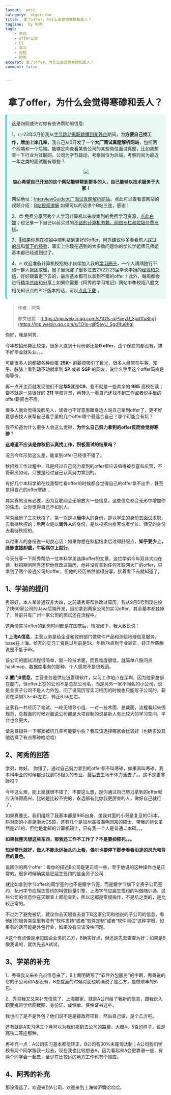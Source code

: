 ```yaml
---
layout:  post
category:  algorithm
title:  拿了offer，为什么会觉得寒碜和丢人？
tagline:  by 阿秀
tags:
    - 原创
    - offer比较
    - CS
    - 学习
    - 校招
    - 阿秀
excerpt: 拿了offer，为什么会觉得寒碜和丢人？
comment: false


---
```




<h1 align="center">拿了offer，为什么会觉得寒碜和丢人？</h1>

<div style="border-color: #24C6DC;
            background-color: #e9f9f3;         
            margin: 1rem 0;
        padding: .25rem 1rem;
        border-left-width: .3rem;
        border-left-style: solid;
        border-radius: .5rem;
        color: inherit;">
  <p>这是四则或许对你有些许帮助的信息:</p>
  <p>1、👉23年5月份我从<a style="text-decoration: underline" href="https://mp.weixin.qq.com/s/zKItpGwIkHKK4g2aOlL2rA" target="_blank">字节跳动离职跳槽到某外企</a>期间，为<span style="font-weight:bold">方便自己找工作，增加上岸几率</span>，我自己从0开发了一个<span style="font-weight:bold">大厂面试真题解析网站</span>，包括两个前端和一个后端。能够定向查看某些公司的某些岗位面试真题，比如我想查一下行业为互联网，公司为字节跳动，考察岗位为后端，考察时间为最近一年之类的面试题有哪些？
<div align="center">
  <a  style="text-decoration: underline" href="https://top.interviewguide.cn/" target="_blank">  <img src="http://oss.interviewguide.cn/img/202308091638172.png" style="zoom:100%;" /></a>
<p style="font-weight:bold">衷心希望自己开发的这个网站能够帮到更多的人，自己能够以技术服务于大家！</p>
</div>网站地址：<a style="text-decoration: underline" href="https://top.interviewguide.cn/" target="_blank">InterviewGuide大厂面试真题解析网站</a>。点此可以查看该网站的视频介绍：<a style="text-decoration: underline" href="https://www.bilibili.com/video/BV1f94y1C7BL" target="_blank">B站视频讲解</a>   如果可以的话求个B站三连，感谢！
  </p> 
  <p>2、😍
    免费分享阿秀个人学习计算机以来收集到的免费学习资源，<a style="text-decoration: underline" href="/notes/07-resources/01-free/01-introduce.html" target="_blank">点此白嫖</a>；也记录一下自己以前买过的<a style="text-decoration: underline" href="/notes/07-resources/02-precious.html" target="_blank">不错的计算机书籍、网络专栏和垃圾付费专栏</a>。
  </p>
  <p>3、🚀如果你想在校招中顺利拿到更好的offer，阿秀建议你多看看前人<a style="text-decoration: underline" href="https://www.yuque.com/tuobaaxiu/httmmc/npg1k81zeq4wfpyz" target="_blank">踩过的坑</a>和<a style="text-decoration: underline"  target="_blank" href="https://www.yuque.com/tuobaaxiu/httmmc/gge9ppd0mbu2d3dp">留下的经验</a>，事实上你现在遇到的大多数问题你的学长学姐师兄师姐基本都已经遇到过了。
  </p>
  <p>4、🔥 欢迎准备计算机校招的小伙伴加入我的<a  style="text-decoration: underline" href="https://www.yuque.com/tuobaaxiu/httmmc/xg0otqvc17wfx4u9" target="_blank">学习圈子</a>，一个人踽踽独行不如一群人报团取暖，圈子里沉淀了很多过去21/22/23届学长学姐的<a  style="text-decoration: underline" href="https://www.yuque.com/tuobaaxiu/httmmc/gge9ppd0mbu2d3dp" target="_blank">经验和总结</a>，好好跟着走下去的，最后基本都可以拿到不错的offer！此外，每周都会进行<a  style="text-decoration: underline" href="https://www.yuque.com/tuobaaxiu/httmmc/npg1k81zeq4wfpyz" target="_blank">精华总结和分享！</a>如果你需要《阿秀的学习笔记》网站中📚︎校招八股文相关知识点的PDF版本的话，可以<a style="text-decoration: underline" href="https://www.yuque.com/tuobaaxiu/httmmc/qs0yn66apvkzw0ps" target="_blank">点此下载</a> 。</p>   </div>


> 作者：阿秀
>
> 原文链接：[https://mp.weixin.qq.com/s/1O1s-qjP5eyU_Sgd1fu8hg](https://mp.weixin.qq.com/s/1O1s-qjP5eyU_Sgd1fu8hg)





你好，我是阿秀。

今年校招形势比较差，很多人直到十月份都还是**0 offer**，连个保底的都没有，搞不好毕业就失业。。。

可能很多人的都被各种动辄 **25K+** 的薪资吸引了目光，很多人经常在牛客、知乎、脉脉上看到动不动就拿到 **SP** 或者 **SSP** 的网友，说什么手里这个offer简直是侮辱价。

再一点开主页就发现他们不是**华5**就是**C9**，要不就是一些其余的 **985** 高校在读；要不就是一些很好的 **211** 学校背景，再转头一看自己还找不到工作或者说手里的offer薪资也不高。

很多人就会觉得没脸见人，或者也不好意思跟身边人说自己拿到offer了，更不好意思去找人来帮自己看手里的几个offer哪个最适合自己？哪个可能会有坑？

我不知道为什么很多人会这么觉得，**为什么自己努力拿到的offer反而会觉得寒碜**？

**这难道不应该是你秋招认真找工作，积极面试的结果吗？**

况且今年形势这么差，能拿到offer已经很不错了。

秋招找工作过程中，凡是经过自己努力拿到的offer都应该值得被恭喜和庆贺，不管薪资如何，只要是经过自己认真努力拿到的。

有好几个本科学弟在找我帮忙看offer的时候都会觉得自己的offer拿不出手，甚至觉得自己的offer寒碜...

其实真的没有必要，因为互联网会无限放大一些信息，这些信息都会无形中增加你的焦虑，让你觉得自己不如别人。

阿秀经历了三次秋招了，第一次是以**局中人**的身份，是以学生的身份去面试求职、去看待秋招的；后两次是以**局外人**的身份，是以校招内推官或者学长、师兄的身份去看待秋招的。

以过来人的身份说一句良心话：如果你想在秋招结束后过得舒服点，**知乎要少上，脉脉直接卸载，牛客偶尔上就行**。

今天分享一下阿秀帮助一位本科学弟选择offer的文章，这位学弟今年双非大四在读，秋招期间阿秀还帮他修改过简历，他并没有拿到任何互联网大厂的offer，只拿到了两个普通公司的offer，但他的经历依然值得分享，接着看下去就知道了。

## 1、学弟的提问

秀哥好，本人某普通双非大四，之前请秀哥帮修改过简历，我从9月5号到现在投了快60家公司的Java后端开发，目前拿到两家公司的实习offer，其余基本都挂掉了，目前只有广州一家公司的面试还在流程中。

这两份实习offer的到岗时间都是在国庆后，情况如下，我大致说说：

**1.上海A信息**，主营业务是给企业和政府部门做软件产品和测绘地理信息服务，base在上海，给开的实习工资是过年前是5k，年后7k直到毕业转正，转正后薪酬说是不低于9k。

该公司的面试流程很简单，就一轮技术面，而且难度很低，就简单八股问点hashmap、数据库事务的那种，个人感觉不是很规范。

**2.厦门B信息**，主营业务是供应链管理软件，实习工作地点在深圳，因为他家总部在厦门，但offer上签的公司不是总部公司名，而是另外一家不同名的小公司，说是全资子公司不是人力外包，问了说简历写实习经历的时候也只能写子公司的，薪资在深圳3.5~4k左右，转正8.5k左右。

这家我一共经历了笔试、一轮无领导小组、一对一技术面、总裁面，流程看起来很规范，总裁面的时候对面说公司都是大项目制的说是新人有比较大的学习空间，平台也会更大。 

请秀哥指导一下哪家被坑几率可能要小些？我应该选择哪家会比较好（也确实没其他选择了有点寒碜哈哈哈）





## 2、阿秀的回答

学弟，你好。 你错了，通过自己努力拿到的offer都不叫寒碜，如果真叫寒碜，我本科毕业的时候都没找到CS相关的专业，最后去工地干体力活去了。。这不是更寒碜吗？

今年这么难，能上岸就很不错了，不要这么想，是你通过自己努力拿到的offer就应该值得高兴，比较是比较不完的，永远都有比你我更厉害的人，做好自己就行了。

如果真要比，我们组除了我基本都是985出身，坐我对面的小哥是复旦的CS本，斜对面的小哥是浙大CS硕，还有几个是加州高校海龟回来的硕士，带我的组长虽然是211的，但他是北邮的计算机硕士，只有我一个人是普通二本硕。。。

**如果我整天想这些东西，那我还工作不工作了？不是要抑郁死。。。**

**知足常乐就好，做人不能永远抬头向上看，偶尔也要停下脚步看看沿途的风光和背后的景色。**

说回你的两个offer：看你的描述B公司是更正规一些，至于他说的这种操作也是正常的，很多时候确实是应届生签约的是全资子公司.

就比如拿到字节offer的同学签约也不是跟字节签，而是跟字节旗下全资子公司签约，杭州字节应届生签约的叫做巨量引擎，上海字节应届生签约的叫做随训通，这些公司的信息你在天眼查上都能查到，所以这都是常规操作，不是坑之类的，是比较正常的。 

不过为了避免被坑，建议你去天眼查去查下B这家公司和他说的子公司的信息，看他们的服务类型里有没有”软件支持“或者”软件定制“或者”软件测试“这种字眼，如果有的话可能是外包行业，如果没有应该没啥问题。 

A这个有点像是承包国企业务的乙方，B确实好点，但还是先去查查为好；如果是B像我说的，就优先去A试试。

## 3、学弟的补充

1、秀哥我又来补充点信息来了，B上面明确写了“软件外包服务”的字眼，秀哥说的它的子公司和A都没有，B总裁面的时候对面也明确说了是乙方，是做顺丰的外包。

2、秀哥我又又来补充信息了，上海那家，就是A公司给了我新的信息，跟我说入职要携带学信网截图、身份证、成绩单、资格证书这些。

我也问了是不是外包？他们说不是是接政府项目，然后自己做，是个乙方吧。

还有就是A实习满三个月可以为我们报销去公司的路费，大概4、5百的样子，说是高铁二等座那种。

再补充一点：A公司实习基本都能转正，B公司有30%末尾淘汰制；A公司我们学校有两个同学跟我一起去，现在我也比较想去A，因为看起来A会更靠谱一些，有两个同学会一起去，至少在比较远的地方工作也有个照应。

## 4、阿秀的补充

那没得选了，欢迎来到A公司，欢迎来到上海做沪飘哈哈哈。

